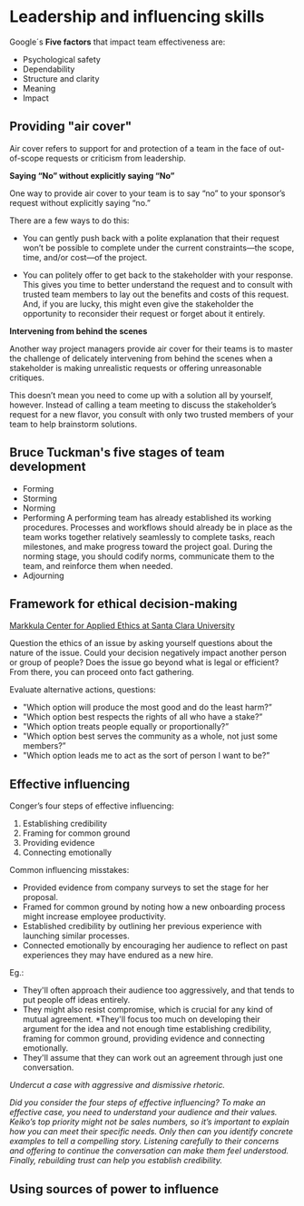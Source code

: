 # Leadership and influencing skills

Google´s __Five factors__ that impact team effectiveness are:
* Psychological safety
* Dependability
* Structure and clarity
* Meaning
* Impact

## Providing "air cover"
Air cover refers to support for and protection of a team in the face of out-of-scope requests or criticism from leadership.

__Saying “No” without explicitly saying “No”__

One way to provide air cover to your team is to say “no” to your sponsor’s request without explicitly saying “no.” 

There are a few ways to do this:
* You can gently push back with a polite explanation that their request won’t be possible to complete under the current constraints—the scope, time, and/or cost—of the project. 

* You can politely offer to get back to the stakeholder with your response. This gives you time to better understand the request and to consult with trusted team members to lay out the benefits and costs of this request. And, if you are lucky, this might even give the stakeholder the opportunity to reconsider their request or forget about it entirely.

__Intervening from behind the scenes__

Another way project managers provide air cover for their teams is to master the challenge of  delicately intervening from behind the scenes when a stakeholder is making unrealistic requests or offering unreasonable critiques.

This doesn’t mean you need to come up with a solution all by yourself, however. Instead of calling a team meeting to discuss the stakeholder’s request for a new flavor, you consult with only two trusted members of your team to help brainstorm solutions.

## Bruce Tuckman's five stages of team development
* Forming
* Storming
* Norming
* Performing
A performing team has already established its working procedures. Processes and workflows should already be in place as the team works together relatively seamlessly to complete tasks, reach milestones, and make progress toward the project goal. During the norming stage, you should codify norms, communicate them to the team, and reinforce them when needed.
* Adjourning

## Framework for ethical decision-making
[Markkula Center for Applied Ethics at Santa Clara University](https://www.scu.edu/ethics/ethics-resources/ethical-decision-making/)

Question the ethics of an issue by asking yourself questions about the nature of the issue. Could your decision negatively impact another person or group of people? Does the issue go beyond what is legal or efficient? From there, you can proceed onto fact gathering.

Evaluate alternative actions, questions:
* "Which option will produce the most good and do the least harm?”
* "Which option best respects the rights of all who have a stake?” 
* "Which option treats people equally or proportionally?”
* "Which option best serves the community as a whole, not just some members?”
* "Which option leads me to act as the sort of person I want to be?”

## Effective influencing
Conger’s four steps of effective influencing:
1. Establishing credibility
2. Framing for common ground
3. Providing evidence
4. Connecting emotionally

Common influencing misstakes:
* Provided evidence from company surveys to set the stage for her proposal.
* Framed for common ground by noting how a new onboarding process might increase employee productivity.
* Established credibility by outlining her previous experience with launching similar processes.
* Connected emotionally by encouraging her audience to reflect on past experiences they may have endured as a new hire. 

Eg.:
* They'll often approach their audience too aggressively, and that tends to put people off ideas entirely.
* They might also resist compromise, which is crucial for any kind of mutual agreement. *They'll focus too much on developing their argument for the idea and not enough time establishing credibility, framing for common ground, providing evidence and connecting emotionally.
* They'll assume that they can work out an agreement through just one conversation.

*Undercut a case with aggressive and dismissive rhetoric.*

*Did you consider the four steps of effective influencing? To make an effective case, you need to understand your audience and their values. Keiko’s top priority might not be sales numbers, so it’s important to explain how you can meet their specific needs. Only then can you identify concrete examples to tell a compelling story. Listening carefully to their concerns and offering to continue the conversation can make them feel understood. Finally, rebuilding trust can help you establish credibility.*

## Using sources of power to influence

